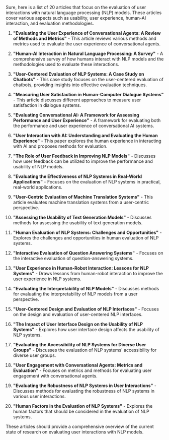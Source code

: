 Sure, here is a list of 20 articles that focus on the evaluation of user interactions with natural language processing (NLP) models. These articles cover various aspects such as usability, user experience, human-AI interaction, and evaluation methodologies.

1. **"Evaluating the User Experience of Conversational Agents: A Review of Methods and Metrics"** - This article reviews various methods and metrics used to evaluate the user experience of conversational agents.
   
2. **"Human-AI Interaction in Natural Language Processing: A Survey"** - A comprehensive survey of how humans interact with NLP models and the methodologies used to evaluate these interactions.

3. **"User-Centered Evaluation of NLP Systems: A Case Study on Chatbots"** - This case study focuses on the user-centered evaluation of chatbots, providing insights into effective evaluation techniques.

4. **"Measuring User Satisfaction in Human-Computer Dialogue Systems"** - This article discusses different approaches to measure user satisfaction in dialogue systems.

5. **"Evaluating Conversational AI: A Framework for Assessing Performance and User Experience"** - A framework for evaluating both the performance and user experience of conversational AI systems.

6. **"User Interaction with AI: Understanding and Evaluating the Human Experience"** - This paper explores the human experience in interacting with AI and proposes methods for evaluation.

7. **"The Role of User Feedback in Improving NLP Models"** - Discusses how user feedback can be utilized to improve the performance and usability of NLP models.

8. **"Evaluating the Effectiveness of NLP Systems in Real-World Applications"** - Focuses on the evaluation of NLP systems in practical, real-world applications.

9. **"User-Centric Evaluation of Machine Translation Systems"** - This article evaluates machine translation systems from a user-centric perspective.

10. **"Assessing the Usability of Text Generation Models"** - Discusses methods for assessing the usability of text generation models.

11. **"Human Evaluation of NLP Systems: Challenges and Opportunities"** - Explores the challenges and opportunities in human evaluation of NLP systems.

12. **"Interactive Evaluation of Question Answering Systems"** - Focuses on the interactive evaluation of question-answering systems.

13. **"User Experience in Human-Robot Interaction: Lessons for NLP Systems"** - Draws lessons from human-robot interaction to improve the user experience in NLP systems.

14. **"Evaluating the Interpretability of NLP Models"** - Discusses methods for evaluating the interpretability of NLP models from a user perspective.

15. **"User-Centered Design and Evaluation of NLP Interfaces"** - Focuses on the design and evaluation of user-centered NLP interfaces.

16. **"The Impact of User Interface Design on the Usability of NLP Systems"** - Explores how user interface design affects the usability of NLP systems.

17. **"Evaluating the Accessibility of NLP Systems for Diverse User Groups"** - Discusses the evaluation of NLP systems' accessibility for diverse user groups.

18. **"User Engagement with Conversational Agents: Metrics and Evaluation"** - Focuses on metrics and methods for evaluating user engagement with conversational agents.

19. **"Evaluating the Robustness of NLP Systems in User Interactions"** - Discusses methods for evaluating the robustness of NLP systems in various user interactions.

20. **"Human Factors in the Evaluation of NLP Systems"** - Explores the human factors that should be considered in the evaluation of NLP systems.

These articles should provide a comprehensive overview of the current state of research on evaluating user interactions with NLP models.